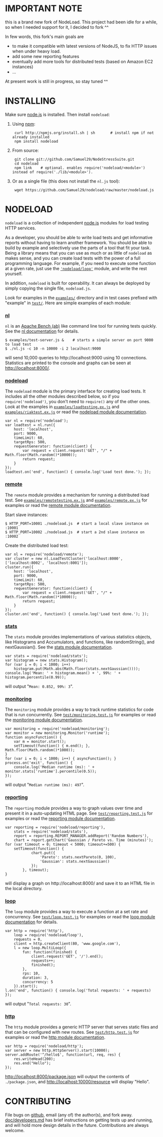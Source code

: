 IMPORTANT NOTE
================
this is a brand new fork of NodeLoad.
This project had been idle for a while, so when I needed support for it, I decided to fork ^^

In few words, this fork's main goals are
- to make it compatible with latest versions of NodeJS, to fix HTTP issues when under heavy load.
- add some new reporting features
- eventually add more tools for distributed tests (based on Amazon EC2 instances)
- ...

At present work is still in progress, so stay tuned ^^

INSTALLING
================

Make sure [node.js](http://nodejs.org/#download) is installed. Then install `nodeload`:

1. Using [npm](http://npmjs.org/):

        curl http://npmjs.org/install.sh | sh       # install npm if not already installed
        npm install nodeload

2. From source:

        git clone git://github.com/Samuel29/NodeStressSuite.git
        cd nodeload
        npm link    # optional. enables require('nodeload/<module>') instead of require('./lib/<module>').

3. Or as a single file (this does not install the `nl.js` tool):

        wget https://github.com/Samuel29/nodeload/raw/master/nodeload.js

NODELOAD
================

`nodeload` is a collection of independent [node.js](http://nodejs.org/) modules for load testing HTTP services.

As a developer, you should be able to write load tests and get informative reports without having to learn another framework. You should be able to build by example and selectively use the parts of a tool that fit your task. Being a library means that you can use as much or as little of `nodeload` as makes sense, and you can create load tests with the power of a full programming language. For example, if you need to execute some function at a given rate, just use the [`'nodeload/loop'`](https://github.com/Samuel29/nodeload/tree/master/doc/loop.md) module, and write the rest yourself.

In addition, `nodeload` is built for operability. It can always be deployed by simply copying the single file, `nodeload.js`.

Look for examples in the [`examples/`](https://github.com/benschmaus/nodeload/tree/master/examples) directory and in test cases prefixed with "example" in [`test/`](https://github.com/benschmaus/nodeload/tree/master/test). Here are simple examples of each module:

### [nl](https://github.com/benschmaus/nodeload/tree/master/doc/nl.md)

`nl` is an [Apache Bench (ab)](http://httpd.apache.org/docs/2.0/programs/ab.html) like command line tool for running tests quickly. See the [nl documentation](https://github.com/benschmaus/nodeload/tree/master/doc/nl.md) for details.

    $ examples/test-server.js &    # starts a simple server on port 9000 to load test
    $ ./nl.js -c 10 -n 10000 -i 2 localhost:9000

will send 10,000 queries to http://localhost:9000 using 10 connections. Statistics are printed to the console and graphs can be seen at <http://localhost:8000/>.

### [nodeload](https://github.com/benschmaus/nodeload/tree/master/doc/nodeload.md)

The `nodeload` module is the primary interface for creating load tests. It includes all the other modules described below, so if you `require('nodeload')`, you don't need to `require()` any of the other ones. Look at the examples in [`examples/loadtesting.ex.js`](https://github.com/benschmaus/nodeload/tree/master/examples/loadtesting.ex.js) and [`examples/riaktest.ex.js`](https://github.com/benschmaus/nodeload/tree/master/examples/riaktest.ex.js) or read the [nodeload module documentation](https://github.com/benschmaus/nodeload/tree/master/doc/nodeload.md).

    var nl = require('nodeload');
    var loadtest = nl.run({
        host: 'localhost',
        port: 9000,
        timeLimit: 60,
        targetRps: 500,
        requestGenerator: function(client) {
            var request = client.request('GET', "/" + Math.floor(Math.random()*10000));
            return request;
        }
    });
    loadtest.on('end', function() { console.log('Load test done.'); });

### [remote](https://github.com/benschmaus/nodeload/tree/master/doc/remote.md)

The `remote` module provides a mechanism for running a distributed load test. See [`examples/remotetesting.ex.js`](https://github.com/benschmaus/nodeload/tree/master/examples/remotetesting.ex.js) and [`examples/remote.ex.js`](https://github.com/benschmaus/nodeload/tree/master/examples/remote.ex.js) for examples or read the [remote module documentation](https://github.com/benschmaus/nodeload/tree/master/doc/remote.md).

Start slave instances:

    $ HTTP_PORT=10001 ./nodeload.js  # start a local slave instance on :10001
    $ HTTP_PORT=10002 ./nodeload.js  # start a 2nd slave instance on :10002
    
Create the distributed load test:

    var nl = require('nodeload/remote');
    var cluster = new nl.LoadTestCluster('localhost:8000', ['localhost:8002', 'localhost:8001']);
    cluster.run({
        host: 'localhost',
        port: 9000,
        timeLimit: 60,
        targetRps: 500,
        requestGenerator: function(client) {
            var request = client.request('GET', "/" + Math.floor(Math.random()*10000));
            return request;
        }
    });
    cluster.on('end', function() { console.log('Load test done.'); });

### [stats](https://github.com/benschmaus/nodeload/tree/master/doc/stats.md)

The `stats` module provides implementations of various statistics objects, like Histograms and Accumulators, and functions, like randomString(), and nextGaussian(). See the [stats module documentation](https://github.com/benschmaus/nodeload/tree/master/doc/stats.md).

    var stats = require('nodeload/stats');
    var histogram = new stats.Histogram();
    for (var i = 0; i < 1000; i++) 
        histogram.put(Math.abs(Math.floor(stats.nextGaussian())));
    console.log('Mean: ' + histogram.mean() + ', 99%: ' + histogram.percentile(0.99));

will output "`Mean: 0.852, 99%: 3`".

### [monitoring](https://github.com/benschmaus/nodeload/tree/master/doc/monitoring.md)

The `monitoring` module provides a way to track runtime statistics for code that is run concurrently. See [`test/monitoring.test.js`](https://github.com/benschmaus/nodeload/tree/master/test/monitoring.test.js) for examples or read the [monitoring module documentation](https://github.com/benschmaus/nodeload/tree/master/doc/monitoring.md).

    var monitoring = require('nodeload/monitoring');
    var monitor = new monitoring.Monitor('runtime');
    function asyncFunction() {
        var m = monitor.start();
        setTimeout(function() { m.end(); }, Math.floor(Math.random()*1000));
    }
    for (var i = 0; i < 1000; i++) { asyncFunction(); }
    process.on('exit', function() {
        console.log('Median runtime (ms): ' + monitor.stats['runtime'].percentile(0.5));
    });

will output "`Median runtime (ms): 497`".

### [reporting](https://github.com/benschmaus/nodeload/tree/master/doc/reporting.md)

The `reporting` module provides a way to graph values over time and present it in a auto-updating HTML page. See [`test/reporting.test.js`](https://github.com/benschmaus/nodeload/tree/master/test/reporting.test.js) for examples or read the [reporting module documentation](https://github.com/benschmaus/nodeload/tree/master/doc/reporting.md).

    var reporting = require('nodeload/reporting'), 
        stats = require('nodeload/stats'),
        report = reporting.REPORT_MANAGER.addReport('Random Numbers'),
        chart = report.getChart('Gaussian / Pareto vs. Time (minutes)');
    for (var timeout = 0; timeout < 5000; timeout+=500) {
        setTimeout(function() {
                chart.put({
                    'Pareto': stats.nextPareto(0, 100),
                    'Gaussian': stats.nextGaussian()
                });
            }, timeout);
    }

will display a graph on http://localhost:8000/ and save it to an HTML file in the local directory.

### [loop](https://github.com/benschmaus/nodeload/tree/master/doc/loop.md)

The `loop` module provides a way to execute a function at a set rate and concurrency. See [`test/loop.test.js`](https://github.com/benschmaus/nodeload/tree/master/test/loop.test.js) for examples or read the [loop module documentation](https://github.com/benschmaus/nodeload/tree/master/doc/loop.md) for details.

    var http = require('http'),
        loop = require('nodeload/loop'),
        requests = 0,
        client = http.createClient(80, 'www.google.com'),
        l = new loop.MultiLoop({
            fun: function(finished) { 
                client.request('GET', '/').end();
                requests++;
                finished();
            },
            rps: 10,
            duration: 3,
            concurrency: 5
        }).start();
    l.on('end', function() { console.log('Total requests: ' + requests) });

will output "`Total requests: 30`".

### [http](https://github.com/benschmaus/nodeload/tree/master/doc/http.md)

The `http` module provides a generic HTTP server that serves static files and that can be configured with new routes. See [`test/http.test.js`](https://github.com/benschmaus/nodeload/tree/master/test/http.test.js) for examples or read the [http module documentation](https://github.com/benschmaus/nodeload/tree/master/doc/http.md).

    var http = require('nodeload/http');
    var server = new http.HttpServer().start(10000);
    server.addRoute('^/hello$', function(url, req, res) {
        res.writeHead(200);
        res.end("Hello");
    });

<http://localhost:8000/package.json> will output the contents of `./package.json`, and <http://localhost:10000/resource> will display "Hello".


CONTRIBUTING
================
File bugs on [github](https://github.com/Samuel29/nodeload/issues), email (any of) the author(s), and fork away. [doc/developers.md](https://github.com/benschmaus/nodeload/tree/master/doc/developers.md) has brief instructions on getting tests up and running, and will hold more design details in the future. Contributions are always welcome.

